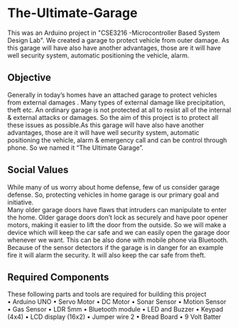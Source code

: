 # The-Ultimate-Garage
This was an Arduino project in "CSE3216 -Microcontroller Based System Design Lab".  We created a garage to protect vehicle from outer damage. As this garage will have also have another advantages, those are it will have well security system, automatic positioning the vehicle, alarm.

## Objective
Generally in today’s homes have an attached garage to protect vehicles from external damages . Many types of external damage like precipitation, theft etc. An ordinary garage is not protected at all to resist all of the internal & external attacks or damages. So the aim of this project is to protect all these issues as possible.As this garage will have also have another advantages, those are it will have well security system, automatic positioning the vehicle, alarm & emergency call and can be control through phone. So we named it “The Ultimate Garage”.

## Social Values
While many of us worry about home defense, few of us consider garage defense. So, protecting vehicles in home garage is our primary goal and 
initiative. <br /> 
Many older garage doors have flaws that intruders can manipulate to enter the home. Older garage doors don’t lock as securely and have poor opener motors, making it easier to lift the door from the outside. So we will make a device which will keep the car safe and we can easily open the garage door whenever we want. This can be also done with mobile phone via Bluetooth. Because of the sensor detectors if the garage is in danger for an example fire it will alarm the security. It will also keep the car safe from theft.

## Required Components
These following parts and tools are required for building this project <br /> 
• Arduino UNO
• Servo Motor
• DC Motor
• Sonar Sensor
• Motion Sensor
• Gas Sensor
• LDR 5mm
• Bluetooth module
• LED and Buzzer
• Keypad (4x4)
• LCD display (16x2)
• Jumper wire
2
• Bread Board
• 9 Volt Batter
